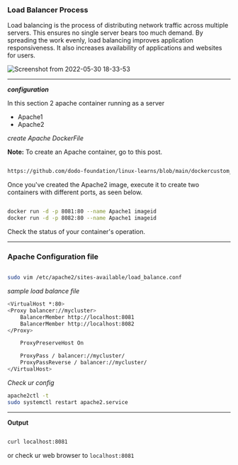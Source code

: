
### Load Balancer Process


 Load balancing is the process of distributing network traffic across multiple servers. This ensures no single server bears too much demand. By spreading the work evenly, load balancing improves application responsiveness. It also increases availability of applications and websites for users.


![Screenshot from 2022-05-30 18-33-53](https://user-images.githubusercontent.com/102893121/170998449-9d31773c-6f59-414d-9db8-5a3c98340c67.png)

---

**_configuration_**

In this section 2 apache container running as a server
  * Apache1
  * Apache2

_create Apache DockerFile_   

**Note:** To create an Apache container, go to this post.

```bash

https://github.com/dodo-foundation/linux-learns/blob/main/dockercustom_https.md

```
Once you've created the Apache2 image, execute it to create two containers with different ports, as seen below.

```bash

docker run -d -p 8081:80 --name Apache1 imageid
docker run -d -p 8082:80 --name Apache1 imageid

```

Check the status of your container's operation.

---

### Apache Configuration file 

```bash

sudo vim /etc/apache2/sites-available/load_balance.conf

```
_sample load balance file_

```bash
<VirtualHost *:80>
<Proxy balancer://mycluster>
    BalancerMember http://localhost:8081
    BalancerMember http://localhost:8082
</Proxy>

    ProxyPreserveHost On

    ProxyPass / balancer://mycluster/
    ProxyPassReverse / balancer://mycluster/
</VirtualHost>
```
_Check ur config_

```bash
apache2ctl -t
sudo systemctl restart apache2.service
```
---

**Output**

```bash

curl localhost:8081

```
or check ur web browser to `localhost:8081`

